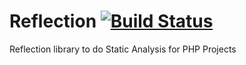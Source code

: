 Reflection
[![Build Status](https://secure.travis-ci.org/ashnazg/Reflection.png)](http://travis-ci.org/ashnazg/Reflection)
==========

Reflection library to do Static Analysis for PHP Projects
